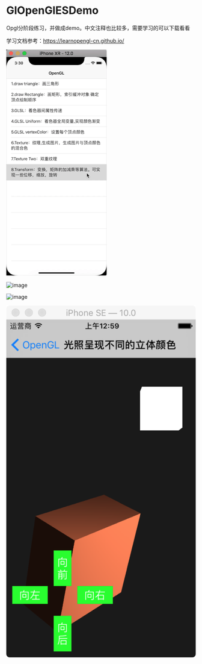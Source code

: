 # GlOpenGlESDemo
Opgl分阶段练习，并做成demo。中文注释也比较多，需要学习的可以下载看看


学习文档参考：https://learnopengl-cn.github.io/


![image](https://github.com/gleeeli/GlOpenGlESDemo/blob/master/%E6%95%88%E6%9E%9C%E5%9B%BE.gif)

![image](https://github.com/gleeeli/GlOpenGlESDemo/blob/master/%E6%91%84%E5%83%8F%E5%A4%B4%E5%9D%90%E6%A0%87%E7%B3%BB%E7%BB%9F%E6%95%88%E6%9E%9C%E5%9B%BE.gif)

![image](https://github.com/gleeeli/GlOpenGlESDemo/blob/master/%E6%89%8B%E5%8A%A8%E6%8E%A7%E5%88%B6%E5%90%91%E5%89%8D%E5%90%91%E5%90%8E%E7%AD%89%E6%95%88%E6%9E%9C%E5%9B%BE.gif)


![image](https://github.com/gleeeli/GlOpenGlESDemo/blob/master/%E5%9F%BA%E7%A1%80%E5%85%89%E7%85%A7%E6%95%88%E6%9E%9C.png)
